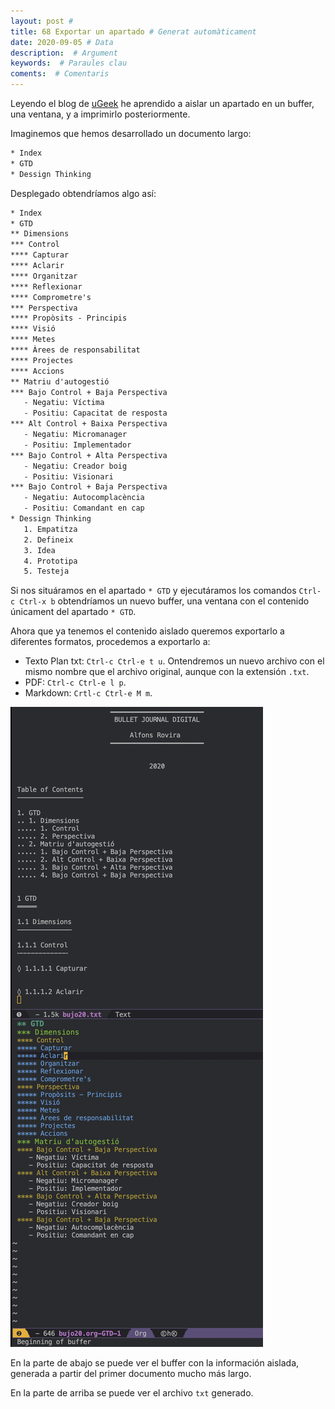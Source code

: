 ```yaml
---
layout: post # 
title: 68 Exportar un apartado # Generat automàticament
date: 2020-09-05 # Data
description:  # Argument
keywords:  # Paraules clau
coments:  # Comentaris
---
```


Leyendo el blog de [uGeek](https://ugeek.github.io/blog/post/2020-09-03-visualizar-aparte-una-cabecera-de-un-orgmode-en-emacs.html) he aprendido a aislar un apartado en un buffer, una ventana, y a imprimirlo posteriormente.

Imaginemos que hemos desarrollado un documento largo:

```txt
* Index
* GTD
* Dessign Thinking
```

Desplegado obtendríamos algo así:

```txt
* Index
* GTD
** Dimensions
*** Control
**** Capturar
**** Aclarir
**** Organitzar
**** Reflexionar
**** Comprometre's
*** Perspectiva
**** Propòsits - Principis
**** Visió
**** Metes
**** Àrees de responsabilitat
**** Projectes
**** Accions
** Matriu d'autogestió
*** Bajo Control + Baja Perspectiva
   - Negatiu: Víctima
   - Positiu: Capacitat de resposta
*** Alt Control + Baixa Perspectiva
   - Negatiu: Micromanager
   - Positiu: Implementador
*** Bajo Control + Alta Perspectiva
   - Negatiu: Creador boig
   - Positiu: Visionari
*** Bajo Control + Baja Perspectiva
   - Negatiu: Autocomplacència
   - Positiu: Comandant en cap
* Dessign Thinking
   1. Empatitza
   2. Defineix
   3. Idea
   4. Prototipa
   5. Testeja
```

Si nos situáramos en el apartado `* GTD` y ejecutáramos los comandos `Ctrl-c Ctrl-x b` obtendríamos un nuevo buffer, una ventana con el contenido únicament del apartado `* GTD`.

Ahora que ya tenemos el contenido aislado queremos exportarlo a diferentes formatos, procedemos a exportarlo a:

- Texto Plan txt: `Ctrl-c Ctrl-e t u`. Ontendremos un nuevo archivo con el mismo nombre que el archivo original, aunque con la extensión `.txt`.
- PDF: `Ctrl-c Ctrl-e l p`.
- Markdown: `Crtl-c Ctrl-e M m`.

![Nota](../img/nota.png)

En la parte de abajo se puede ver el buffer con la información aislada, generada a partir del primer documento mucho más largo.

En la parte de arriba se puede ver el archivo `txt` generado.

